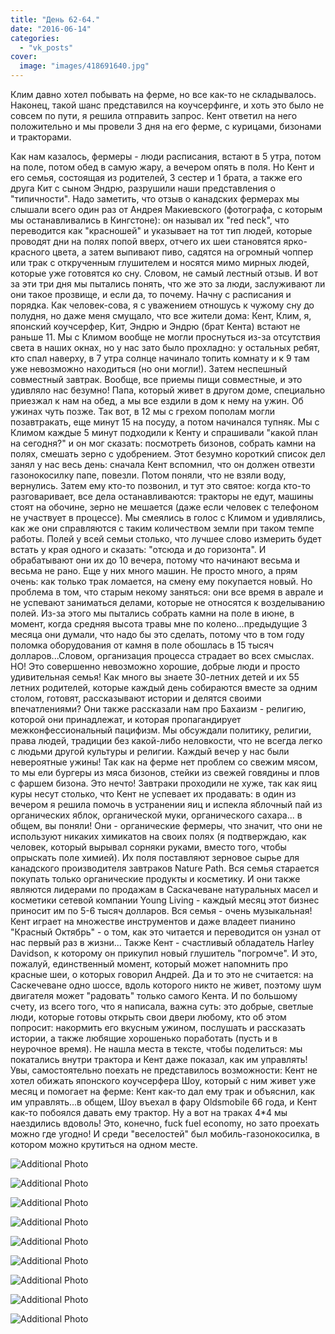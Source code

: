 ```yaml
---
title: "День 62-64."
date: "2016-06-14"
categories: 
  - "vk_posts"
cover:
  image: "images/418691640.jpg"
---
```


Клим давно хотел побывать на ферме, но все как-то не складывалось. Наконец, такой шанс представился на коучсерфинге, и хоть это было не совсем по пути, я решила отправить запрос. Кент ответил на него положительно и мы провели 3 дня на его ферме, с курицами, бизонами и тракторами.

<!--more-->

Как нам казалось, фермеры - люди расписания, встают в 5 утра, потом на поле, потом обед в самую жару, а вечером опять в поля. Но Кент и его семья, состоящая из родителей, 3 сестер и 1 брата, а также его друга Кит с сыном Эндрю, разрушили наши представления о "типичности". Надо заметить, что отзыв о канадских фермерах мы слышали всего один раз от Андрея Макиевского (фотографа, с которым мы останавливались в Кингстоне): он называл их "red neck", что переводится как "красношей" и указывает на тот тип людей, которые проводят дни на полях попой вверх, отчего их шеи становятся ярко-красного цвета, а затем выпивают пиво, садятся на огромный чоппер или трак с открученным глушителем и носятся мимо мирных людей, которые уже готовятся ко сну. Словом, не самый лестный отзыв. И вот за эти три дня мы пытались понять, что же это за люди, заслуживают ли они такое прозвище, и если да, то почему. Начну с расписания и порядка. Как человек-сова, я с уважением отношусь к чужому сну до полудня, но даже меня смущало, что все жители дома: Кент, Клим, я, японский коучсерфер, Кит, Эндрю и Эндрю (брат Кента) встают не раньше 11. Мы с Климом вообще не могли проснуться из-за отсутствия света в наших окнах, но у нас зато было прохладно: у остальных ребят, кто спал наверху, в 7 утра солнце начинало топить комнату и к 9 там уже невозможно находиться (но они могли!). Затем неспешный совместный завтрак. Вообще, все приемы пищи совместные, и это удивляло нас безумно! Папа, который живет в другом доме, специально приезжал к нам на обед, а мы все ездили в дом к нему на ужин. Об ужинах чуть позже. Так вот, в 12 мы с грехом пополам могли позавтракать, еще минут 15 на посуду, а потом начинался тупняк. Мы с Климом каждые 5 минут подходили к Кенту и спрашивали "какой план на сегодня?" и он мог сказать: посмотреть бизонов, собрать камни на полях, смешать зерно с удобрением. Этот безумно короткий список дел занял у нас весь день: сначала Кент вспомнил, что он должен отвезти газонокосилку папе, повезли. Потом поняли, что не взяли воду, вернулись. Затем ему кто-то позвонил, и тут это святое: когда кто-то разговаривает, все дела останавливаются: тракторы не едут, машины стоят на обочине, зерно не мешается (даже если человек с телефоном не участвует в процессе). Мы смеялись в голос с Климом и удивлялись, как же они справляются с таким количеством земли при таком темпе работы. Полей у всей семьи столько, что лучшее слово измерить будет встать у края одного и сказать: "отсюда и до горизонта". И обрабатывают они их до 10 вечера, потому что начинают весьма и весьма не рано. Еще у них много машин. Не просто много, а прям очень: как только трак ломается, на смену ему покупается новый. Но проблема в том, что старым некому заняться: они все время в аврале и не успевают заниматься делами, которые не относятся к возделыванию полей. Из-за этого мы пытались собрать камни на поле в июне, в момент, когда средняя высота травы мне по колено...предыдущие 3 месяца они думали, что надо бы это сделать, потому что в том году поломка оборудования от камня в поле обошлась в 15 тысяч долларов...Словом, организация процесса страдает во всех смыслах. НО! Это совершенно невозможно хорошие, добрые люди и просто удивительная семья! Как много вы знаете 30-летних детей и их 55 летних родителей, которые каждый день собираются вместе за одним столом, готовят, рассказывают истории и делятся своими впечатлениями? Они также рассказали нам про Бахаизм - религию, которой они принадлежат, и которая пропагандирует межконфессиональный пацифизм. Мы обсуждали политику, религии, права людей, традиции без какой-либо неловкости, что не всегда легко с людьми другой культуры и религии. Каждый вечер у нас были невероятные ужины! Так как на ферме нет проблем со свежим мясом, то мы ели бургеры из мяса бизонов, стейки из свежей говядины и плов с фаршем бизона. Это нечто! Завтраки проходили не хуже, так как яиц куры несут столько, что Кент не успевает их продавать: в один из вечером я решила помочь в устранении яиц и испекла яблочный пай из органических яблок, органической муки, органического сахара... в общем, вы поняли! Они - органические фермеры, что значит, что они не используют никаких химикатов на своих полях (я подтверждаю, как человек, который вырывал сорняки руками, вместо того, чтобы опрыскать поле химией). Их поля поставляют зерновое сырье для канадского производителя завтраков Nature Path. Вся семья старается покупать только органические продукты и косметику. И они также являются лидерами по продажам в Саскачеване натуральных масел и косметики сетевой компании Young Living - каждый месяц этот бизнес приносит им по 5-6 тысяч долларов. Вся семья - очень музыкальная! Кент играет на множестве инструментов и даже владеет пианино "Красный Октябрь" - о том, как это читается и переводится он узнал от нас первый раз в жизни... Также Кент - счастливый обладатель Harley Davidson, к которому он прикупил новый глушитель "погромче". И это, пожалуй, единственный момент, который может напомнить про красные шеи, о которых говорил Андрей. Да и то это не считается: на Саскечеване одно шоссе, вдоль которого никто не живет, поэтому шум двигателя может "радовать" только самого Кента. И по большому счету, из всего того, что я написала, важна суть: это добрые, светлые люди, которые готовы открыть свои двери любому, кто об этом попросит: накормить его вкусным ужином, послушать и рассказать истории, а также любящие хорошенько поработать (пусть и в неурочное время). Не нашла места в тексте, чтобы поделиться: мы покатались внутри трактора и Кент даже показал, как им управлять! Увы, самостоятельно поехать не представилось возможности: Кент не хотел обижать японского коучсерфера Шоу, который с ним живет уже месяц и помогает на ферме: Кент как-то дал ему трак и объяснил, как им управлять...в общем, Шоу въехал в фару Oldsmobile 66 года, и Кент как-то побоялся давать ему трактор. Ну а вот на траках 4\*4 мы наездились вдоволь! Это, конечно, fuck fuel economy, но зато проехать можно где угодно! И среди "веселостей" был мобиль-газонокосилка, в котором можно крутиться на одном месте.

![Additional Photo](https://vodpop.ru/wp-content/uploads/2023/07/418691641.jpg)

![Additional Photo](https://vodpop.ru/wp-content/uploads/2023/07/418691642.jpg)

![Additional Photo](https://vodpop.ru/wp-content/uploads/2023/07/418691643.jpg)

![Additional Photo](https://vodpop.ru/wp-content/uploads/2023/07/418691644.jpg)

![Additional Photo](https://vodpop.ru/wp-content/uploads/2023/07/418691645.jpg)

![Additional Photo](https://vodpop.ru/wp-content/uploads/2023/07/418691646.jpg)

![Additional Photo](https://vodpop.ru/wp-content/uploads/2023/07/418691647.jpg)

![Additional Photo](https://vodpop.ru/wp-content/uploads/2023/07/418691648.jpg)

![Additional Photo](https://vodpop.ru/wp-content/uploads/2023/07/418691649.jpg)
